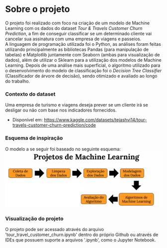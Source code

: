 # Sobre o projeto

O projeto foi realizado com foco na criação de um modelo de Machine Learning com os dados do dataset _Tour & Travels Customer Churn Prediction_, a fim de conseguir classificar se um determinado cliente vai cancelar sua assinatura com uma empresa de viagens e passeios.  
A linguagem de programação utilizada foi o Python, as análises foram feitas utilizando principalmente as bibliotecas Pandas (para manipulação de tabelas) e Matplotlib juntamente com Seaborn (ambas para visualização de dados), além de utilizar o Sklearn para a utilização dos modelos de Machine Learning.
Depois de uma análise mais superficial, o algoritmo utilizado para o desenvolvimento do modelo de classificação foi o _Decision Tree Classifier_ (Classificador de árvore de decisão), sendo otimizado e avaliado ao longo do trabalho.

### Contexto do dataset

Uma empresa de turismo e viagens deseja prever se um cliente irá se desligar ou não com base nos indicadores fornecidos.

* Disponível em: https://www.kaggle.com/datasets/tejashvi14/tour-travels-customer-churn-prediction/code

### Esquema de inspiração

O modelo a se seguir foi baseado no seguinte esquema:
![](img/passos_projeto_ml.png)

### Visualização do projeto

O projeto pode ser acessado através do arquivo 'tour_travel_customer_churn.ipynb' dentro do próprio Github ou através de IDEs que possuem suporte a arquivos '.ipynb', como o Jupyter Notebook.
